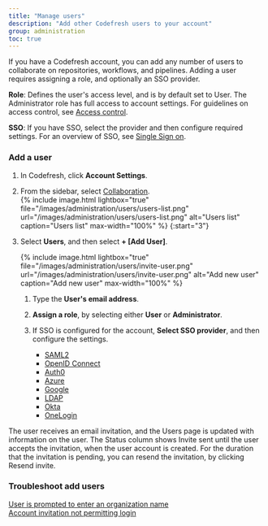 ```yaml
---
title: "Manage users"
description: "Add other Codefresh users to your account"
group: administration
toc: true
---
```


If you have a Codefresh account, you can add any number of users to collaborate on repositories, workflows, and pipelines. Adding a user requires assigning a role, and optionally an SSO provider. 

**Role**: Defines the user's access level, and is by default set to User. The Administrator role has full access to account settings. 
For guidelines on access control, see [Access control]({{site.baseurl}}/docs/administration/access-control/).  

**SSO**: If you have SSO, select the provider and then configure required settings. For an overview of SSO, see [Single Sign on]({{site.baseurl}}/docs/administration/single-sign-on/).

### Add a user  
1. In Codefresh, click **Account Settings**.
1. From the sidebar, select [Collaboration]((https://g.codefresh.io/2.0/account-settings/users){:target="\_blank"}).  
   {% include
   image.html
   lightbox="true"
   file="/images/administration/users/users-list.png"
   url="/images/administration/users/users-list.png"
   alt="Users list"
   caption="Users list"
   max-width="100%"
   %}
{:start="3"} 
1. Select **Users**, and then select **+ [Add User]**.

   {% include 
   image.html 
   lightbox="true" 
   file="/images/administration/users/invite-user.png" 
   url="/images/administration/users/invite-user.png" 
   alt="Add new user" 
   caption="Add new user"
   max-width="100%" 
   %}  

   1. Type the **User's email address**.  
   1. **Assign a role**, by selecting either **User** or **Administrator**.  
   1. If SSO is configured for the account, **Select SSO provider**, and then configure the settings.  

      * [SAML2]({{site.baseurl}}/docs/administration/single-sign-on/sso-setup-saml2.md) 
      * [OpenID Connect]({{site.baseurl}}/docs/administration/single-sign-on/sso-setup-oauth2.md) 
      * [Auth0]({{site.baseurl}}/docs/administration/single-sign-on/sso-auth0.md) 
      * [Azure]({{site.baseurl}}/docs/administration/single-sign-on/sso-azure.md)  
      * [Google]({{site.baseurl}}/docs/administration/single-sign-on/sso-google.md)
      * [LDAP]({{site.baseurl}}/docs/administration/single-sign-on/sso-ldap.md)
      * [Okta]({{site.baseurl}}/docs/administration/single-sign-on/sso-okta.md)
      * [OneLogin]({{site.baseurl}}/docs/administration/single-sign-on/sso-onelogin.md)


The user receives an email invitation, and the Users page is updated with information on the user. 
The Status column shows Invite sent until the user accepts the invitation, when the user account is created. For the duration that the invitation is pending, you can resend the invitation, by clicking Resend invite.

### Troubleshoot add users
[User is prompted to enter an organization name](https://support.codefresh.io/hc/en-us/articles/360020177959-User-is-prompted-to-enter-an-organization-name)  
[Account invitation not permitting login](https://support.codefresh.io/hc/en-us/articles/360015251000-Account-invitation-not-permitting-login)

